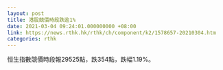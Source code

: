 ```yaml
---
layout: post
title: 港股競價時段跌逾1%
date: 2021-03-04 09:24:01.000000000 +08:00
link: https://news.rthk.hk/rthk/ch/component/k2/1578657-20210304.htm
categories: rthk
---
```


恒生指數競價時段報29525點，跌354點，跌幅1.19%。
